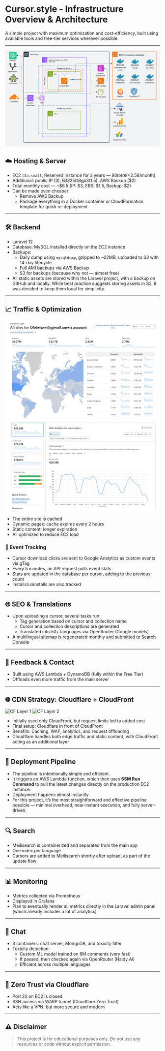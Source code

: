 # Cursor.style - Infrastructure Overview & Architecture



A simple project with maximum optimization and cost-efficiency, built using available tools and free-tier services wherever possible.

---
<img src=".diagrams/image.png">


## ☁️ Hosting & Server
- EC2 `t3a.small`, Reserved Instance for 3 years — $93 total (≈$2.58/month)
- Additional: public IP ($3), EBS 25GB gp3 ($1.5), AWS Backup ($2)
- Total monthly cost — ~$6.5 (IP: $3, EBS: $1.5, Backup: $2)
- Can be made even cheaper:
  - Remove AWS Backup
  - Package everything in a Docker container or CloudFormation template for quick re-deployment

---

## 🛠️ Backend
- Laravel 12
- Database: MySQL installed directly on the EC2 instance
- Backups:
  - Daily dump using `mysqldump`, gzipped to ~22MB, uploaded to S3 with 14-day lifecycle
  - Full AMI backups via AWS Backup
  - S3 for backups (because why not — almost free)
- All static assets are stored within the Laravel project, with a backup on GitHub and locally. While best practice suggests storing assets in S3, it was decided to keep them local for simplicity.

---

## 📈 Traffic & Optimization
<img src=".diagrams/stat_1.png">
<img src=".diagrams/stat_2.png">


- The entire site is cached
- Dynamic pages: cache expires every 2 hours
- Static content: longer expiration
- All optimized to reduce EC2 load

### 🔁 Event Tracking
- Cursor download clicks are sent to Google Analytics as custom events via gTag
- Every 5 minutes, an API request pulls event stats
- Stats are updated in the database per cursor, adding to the previous count
- Installs/uninstalls are also tracked

---

## 🌐 SEO & Translations
- Upon uploading a cursor, several tasks run:
  - Tag generation based on cursor and collection name
  - Cursor and collection descriptions are generated
  - Translated into 50+ languages via OpenRouter (Google models)
- A multilingual sitemap is regenerated monthly and submitted to Search Console

---

## 💬 Feedback & Contact
- Built using AWS Lambda + DynamoDB (fully within the Free Tier)
- Offloads even more traffic from the main server

---

## 🌐 CDN Strategy: Cloudflare + CloudFront
![CF Layer 1](./diagrams/cf1.png)
![CF Layer 2](./diagrams/cf2.png)

- Initially used only CloudFront, but request limits led to added cost
- Final setup: Cloudflare in front of CloudFront
- Benefits: Caching, WAF, analytics, and request offloading
- Cloudflare handles both edge traffic and static content, with CloudFront acting as an additional layer

---

## 🚀 Deployment Pipeline
- The pipeline is intentionally simple and efficient.
- It triggers an AWS Lambda function, which then uses **SSM Run Command** to pull the latest changes directly on the production EC2 instance.
- Deployment happens almost instantly.
- For this project, it’s the most straightforward and effective pipeline possible — minimal overhead, near-instant execution, and fully server-driven.

---

## 🔍 Search
- Meilisearch is containerized and separated from the main app
- One index per language
- Cursors are added to Meilisearch shortly after upload, as part of the update flow

---

## 📊 Monitoring
- Metrics collected via Prometheus
- Displayed in Grafana
- Plan to eventually render all metrics directly in the Laravel admin panel (which already includes a lot of analytics)

---

## 💬 Chat
- 3 containers: chat server, MongoDB, and toxicity filter
- Toxicity detection:
  - Custom ML model trained on 8M comments (very fast)
  - If passed, then checked again via OpenRouter (Haidy AI)
  - Efficient across multiple languages

---

## 🔐 Zero Trust via Cloudflare
- Port 22 on EC2 is closed
- SSH access via WARP tunnel (Cloudflare Zero Trust)
- Acts like a VPN, but more secure and modern

---

## ⚠️ Disclaimer
> This project is for educational purposes only. 
> Do not use any resources or code without explicit permission.
